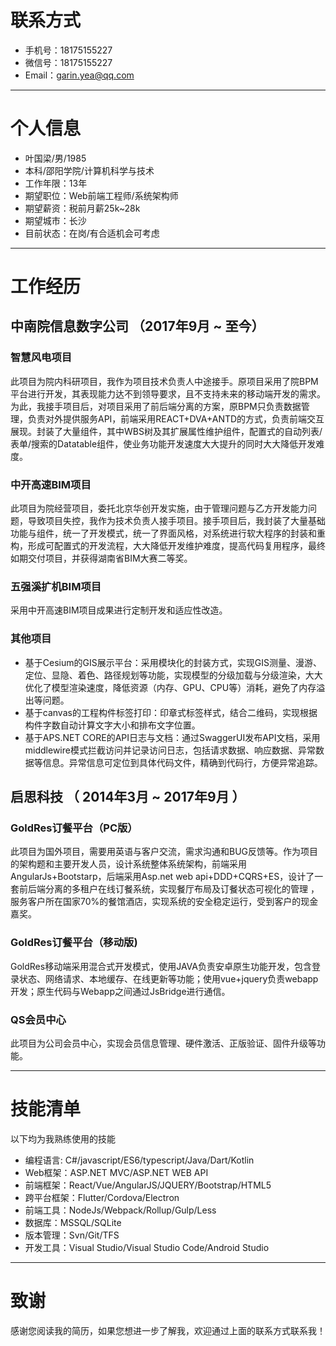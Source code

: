 # 联系方式

- 手机号：18175155227
- 微信号：18175155227
- Email：garin.yea@qq.com

---

# 个人信息

 - 叶国梁/男/1985 
 - 本科/邵阳学院/计算机科学与技术
 - 工作年限：13年
 - 期望职位：Web前端工程师/系统架构师
 - 期望薪资：税前月薪25k~28k
 - 期望城市：长沙
 - 目前状态：在岗/有合适机会可考虑

---

# 工作经历

## 中南院信息数字公司 （2017年9月 ~ 至今）

### 智慧风电项目
此项目为院内科研项目，我作为项目技术负责人中途接手。原项目采用了院BPM平台进行开发，其表现能力达不到领导要求，且不支持未来的移动端开发的需求。为此，我接手项目后，对项目采用了前后端分离的方案，原BPM只负责数据管理，负责对外提供服务API，前端采用REACT+DVA+ANTD的方式，负责前端交互展现。封装了大量组件，其中WBS树及其扩展属性维护组件，配置式的自动列表/表单/搜索的Datatable组件，使业务功能开发速度大大提升的同时大大降低开发难度。

### 中开高速BIM项目
此项目为院经营项目，委托北京华创开发实施，由于管理问题与乙方开发能力问题，导致项目失控，我作为技术负责人接手项目。接手项目后，我封装了大量基础功能与组件，统一了开发模式，统一了界面风格，对系统进行软大程序的封装和重构，形成可配置式的开发流程，大大降低开发维护难度，提高代码复用程序，最终如期交付项目，并获得湖南省BIM大赛二等奖。

### 五强溪扩机BIM项目
采用中开高速BIM项目成果进行定制开发和适应性改造。

### 其他项目
- 基于Cesium的GIS展示平台：采用模块化的封装方式，实现GIS测量、漫游、定位、显隐、着色、路径规划等功能，实现模型的分级加载与分级渲染，大大优化了模型渲染速度，降低资源（内存、GPU、CPU等）消耗，避免了内存溢出等问题。
- 基于canvas的工程构件标签打印：印章式标签样式，结合二维码，实现根据构件字数自动计算文字大小和排布文字位置。
- 基于APS.NET CORE的API日志与文档：通过SwaggerUI发布API文档，采用middlewire模式拦截访问并记录访问日志，包括请求数据、响应数据、异常数据等信息。异常信息可定位到具体代码文件，精确到代码行，方便异常追踪。

## 启思科技 （ 2014年3月 ~ 2017年9月 ）

### GoldRes订餐平台（PC版） 
此项目为国外项目，需要用英语与客户交流，需求沟通和BUG反馈等。作为项目的架构题和主要开发人员，设计系统整体系统架构，前端采用AngularJs+Bootstarp，后端采用Asp.net web api+DDD+CQRS+ES，设计了一套前后端分离的多租户在线订餐系统，实现餐厅布局及订餐状态可视化的管理 ，服务客户所在国家70%的餐馆酒店，实现系统的安全稳定运行，受到客户的现金嘉奖。

### GoldRes订餐平台（移动版) 
GoldRes移动端采用混合式开发模式，使用JAVA负责安卓原生功能开发，包含登录状态、网络请求、本地缓存、在线更新等功能；使用vue+jquery负责webapp开发；原生代码与Webapp之间通过JsBridge进行通信。

### QS会员中心 
此项目为公司会员中心，实现会员信息管理、硬件激活、正版验证、固件升级等功能。

---

# 技能清单

以下均为我熟练使用的技能

- 编程语言: C#/javascript/ES6/typescript/Java/Dart/Kotlin
- Web框架：ASP.NET MVC/ASP.NET WEB API
- 前端框架：React/Vue/AngularJS/JQUERY/Bootstrap/HTML5
- 跨平台框架：Flutter/Cordova/Electron
- 前端工具：NodeJs/Webpack/Rollup/Gulp/Less
- 数据库：MSSQL/SQLite
- 版本管理：Svn/Git/TFS
- 开发工具：Visual Studio/Visual Studio Code/Android Studio

---

# 致谢
感谢您阅读我的简历，如果您想进一步了解我，欢迎通过上面的联系方式联系我！